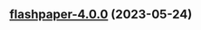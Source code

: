 

## [flashpaper-4.0.0](https://github.com/succelle/charts/compare/flashpaper-3.0.6...flashpaper-4.0.0) (2023-05-24)

